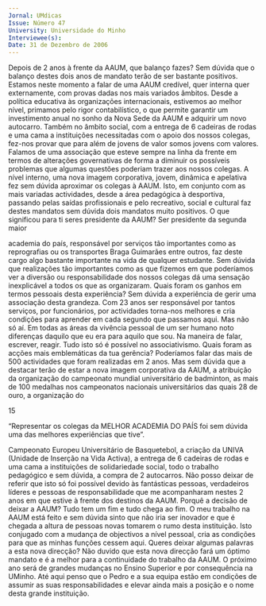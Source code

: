 ```yaml
---
Jornal: UMdicas
Issue: Número 47
University: Universidade do Minho
Interviewee(s): 
Date: 31 de Dezembro de 2006
---
```

Depois de 2 anos à frente da AAUM, que
balanço fazes?
Sem dúvida que o balanço destes dois
anos de mandato terão de ser bastante
positivos. Estamos neste momento a falar
de uma AAUM credível, quer interna quer
externamente, com provas dadas nos mais
variados âmbitos. Desde a política
educativa às organizações internacionais,
estivemos ao melhor nível, primamos pelo
rigor contabilístico, o que permite garantir
um investimento anual no sonho da Nova
Sede da AAUM e adquirir um novo
autocarro.
Também no âmbito social, com a entrega
de 6 cadeiras de rodas e uma cama a
instituições necessitadas com o apoio dos
nossos colegas, fez-nos provar que para
além de jovens de valor somos jovens com
valores.
Falamos de uma associação que esteve
sempre na linha da frente em termos de
alterações governativas de forma a
diminuir os possíveis problemas que
algumas questões poderiam trazer aos
nossos colegas.
A nível interno, uma nova imagem
corporativa, jovem, dinâmica e apelativa
fez sem dúvida aproximar os colegas à
AAUM. Isto, em conjunto com as mais
variadas actividades, desde a área
pedagógica à desportiva, passando pelas
saídas profissionais e pelo recreativo,
social e cultural faz destes mandatos sem
dúvida dois mandatos muito positivos.
O que significou para ti seres presidente
da AAUM?
Ser presidente da segunda maior

academia do país, responsável por
serviços tão importantes como as
reprografias ou os transportes Braga
Guimarães entre outros, faz deste cargo
algo bastante importante na vida de
qualquer estudante.
Sem dúvida que realizações tão
importantes como as que fizemos em que
poderíamos ver a diversão ou
responsabilidade dos nossos colegas dá
uma sensação inexplicável a todos os que
as organizaram.
Quais foram os ganhos em termos
pessoais desta experiência?
Sem dúvida a experiência de gerir uma
associação desta grandeza. Com 23 anos
ser responsável por tantos serviços, por
funcionários, por actividades torna-nos
melhores e cria condições para aprender
em cada segundo que passamos aqui.
Mas não só aí. Em todas as áreas da
vivência pessoal de um ser humano noto
diferenças daquilo que eu era para aquilo
que sou. Na maneira de falar, escrever,
reagir. Tudo isto só é possível no
associativismo.
Quais foram as acções mais
emblemáticas da tua gerência?
Poderíamos falar das mais de 500
actividades que foram realizadas em 2
anos. Mas sem dúvida que a destacar terão
de estar a nova imagem corporativa da
AAUM, a atribuição da organização do
campeonato mundial universitário de
badminton, as mais de 100 medalhas nos
campeonatos nacionais universitários das
quais 28 de ouro, a organização do

15

“Representar os colegas da MELHOR ACADEMIA
DO PAÍS foi sem dúvida uma das melhores
experiências que tive”.

Campeonato Europeu Universitário de
Basquetebol, a criação da UNIVA (Unidade
de Inserção na Vida Activa), a entrega de 6
cadeiras de rodas e uma cama a
instituições de solidariedade social, todo o
trabalho pedagógico e sem dúvida, a
compra de 2 autocarros.
Não posso deixar de referir que isto só foi
possível devido às fantásticas pessoas,
verdadeiros líderes e pessoas de
responsabilidade que me acompanharam
nestes 2 anos em que estive à frente dos
destinos da AAUM.
Porquê a decisão de deixar a AAUM?
Tudo tem um fim e tudo chega ao fim. O
meu trabalho na AAUM está feito e sem
dúvida sinto que não iria ser inovador e que
é chegada a altura de pessoas novas
tomarem o rumo desta instituição. Isto
conjugado com a mudança de objectivos a
nível pessoal, cria as condições para que
as minhas funções cessem aqui.
Queres deixar algumas palavras a esta
nova direcção?
Não duvido que esta nova direcção fará um
óptimo mandato e é a melhor para a
continuidade do trabalho da AAUM. O
próximo ano será de grandes mudanças no
Ensino Superior e por consequência na
UMinho. Até aqui penso que o Pedro e a
sua equipa estão em condições de assumir
as suas responsabilidades e elevar ainda
mais a posição e o nome desta grande
instituição.